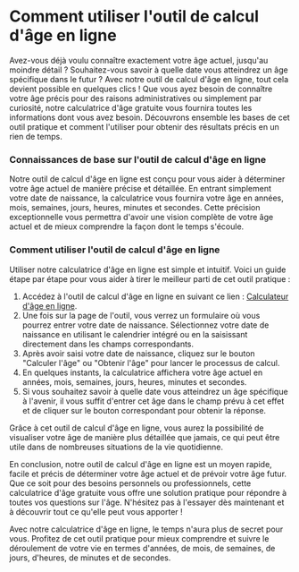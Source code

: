 Comment utiliser l'outil de calcul d'âge en ligne
=================================================

Avez-vous déjà voulu connaître exactement votre âge actuel, jusqu'au moindre détail ? Souhaitez-vous savoir à quelle date vous atteindrez un âge spécifique dans le futur ? Avec notre outil de calcul d'âge en ligne, tout cela devient possible en quelques clics ! Que vous ayez besoin de connaître votre âge précis pour des raisons administratives ou simplement par curiosité, notre calculatrice d'âge gratuite vous fournira toutes les informations dont vous avez besoin. Découvrons ensemble les bases de cet outil pratique et comment l'utiliser pour obtenir des résultats précis en un rien de temps.

### Connaissances de base sur l'outil de calcul d'âge en ligne

Notre outil de calcul d'âge en ligne est conçu pour vous aider à déterminer votre âge actuel de manière précise et détaillée. En entrant simplement votre date de naissance, la calculatrice vous fournira votre âge en années, mois, semaines, jours, heures, minutes et secondes. Cette précision exceptionnelle vous permettra d'avoir une vision complète de votre âge actuel et de mieux comprendre la façon dont le temps s'écoule.

### Comment utiliser l'outil de calcul d'âge en ligne

Utiliser notre calculatrice d'âge en ligne est simple et intuitif. Voici un guide étape par étape pour vous aider à tirer le meilleur parti de cet outil pratique :

1. Accédez à l'outil de calcul d'âge en ligne en suivant ce lien : [Calculateur d'âge en ligne](https://www.onlinecalculatorsfree.com/fr/tools/age-calculator.html).
2. Une fois sur la page de l'outil, vous verrez un formulaire où vous pourrez entrer votre date de naissance. Sélectionnez votre date de naissance en utilisant le calendrier intégré ou en la saisissant directement dans les champs correspondants.
3. Après avoir saisi votre date de naissance, cliquez sur le bouton "Calculer l'âge" ou "Obtenir l'âge" pour lancer le processus de calcul.
4. En quelques instants, la calculatrice affichera votre âge actuel en années, mois, semaines, jours, heures, minutes et secondes.
5. Si vous souhaitez savoir à quelle date vous atteindrez un âge spécifique à l'avenir, il vous suffit d'entrer cet âge dans le champ prévu à cet effet et de cliquer sur le bouton correspondant pour obtenir la réponse.

Grâce à cet outil de calcul d'âge en ligne, vous aurez la possibilité de visualiser votre âge de manière plus détaillée que jamais, ce qui peut être utile dans de nombreuses situations de la vie quotidienne.

En conclusion, notre outil de calcul d'âge en ligne est un moyen rapide, facile et précis de déterminer votre âge actuel et de prévoir votre âge futur. Que ce soit pour des besoins personnels ou professionnels, cette calculatrice d'âge gratuite vous offre une solution pratique pour répondre à toutes vos questions sur l'âge. N'hésitez pas à l'essayer dès maintenant et à découvrir tout ce qu'elle peut vous apporter !

Avec notre calculatrice d'âge en ligne, le temps n'aura plus de secret pour vous. Profitez de cet outil pratique pour mieux comprendre et suivre le déroulement de votre vie en termes d'années, de mois, de semaines, de jours, d'heures, de minutes et de secondes.